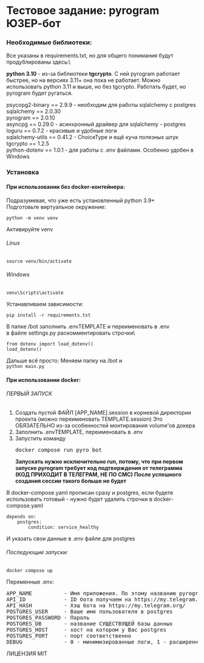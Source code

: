 # Тестовое задание: pyrogram ЮЗЕР-бот

### Необходимые библиотеки:
Все указаны в requirements.txt, но для общего понимания будут продублированы здесь:\

**python 3.10** - из-за библиотеки **tgcrypto**. С ней pyrogram работает быстрее, но на версиях 3.11+ 
она пока не работает. Можно использовать python 3.11 и выше, но без tgcrypto. Работать будет, но pyrogram будет ругаться.

psycopg2-binary == 2.9.9 - необходим для работы sqlalchemy с postgres\
sqlalchemy == 2.0.30\
pyrogram == 2.0.10\
asyncpg == 0.29.0 - асинхронный драйвер для sqlalchemy - postgres\
loguru == 0.7.2 - красивые и удобные логи\
sqlalchemy-utils == 0.41.2 - ChoiceType и ещё куча полезных штук\
tgcrypto == 1.2.5 \
python-dotenv == 1.0.1 - для работы с .env файлами. Особенно удобен в Windows


### Установка


#### При использовании без docker-контейнера:
Подразумевая, что уже есть установленный python 3.9+ \
Подготовьте виртуальное окружение:
```
python -m venv venv
```
Активируйте venv
###### Linux
```chatinput
source venv/bin/activate
```
###### Windows
```venv\Scripts\activate```

Устанавливаем зависимости:


```pip install -r requirements.txt```

В папке /bot заполнить .envTEMPLATE и переименовать в .env\
в файле settings.py раскомментировать строчки\
```
from dotenv import load_dotenv()
load_dotenv()
```
Дальше всё просто:
Меняем папку на /bot и\
```python main.py```

#### При использовании docker:
###### ПЕРВЫЙ ЗАПУСК
<ol>
<li>Создать пустой ФАЙЛ [APP_NAME].session в корневой директории проекта (можно переименовать TEMPLATE.session) Это ОБЯЗАТЕЛЬНО из-за особенностей монтирования volume'ов докера</li>
<li>Заполнить .envTEMPLATE, переименовать в .env</li>
<li>Запустить команду <pre>docker compose run pyro_bot</pre>
<b>Запускать нужно исключительно run, потому, что при первом запуске pyrogram требует код подтверждения от телеграмма (КОД ПРИХОДИТ В ТЕЛЕГРАМ, НЕ ПО СМС) После успешного создания сессии такого больше не будет</b></li>
</ol>
В docker-compose.yaml прописан сразу и postgres, если будете использовать готовый - нужно будет удалить строчки в docker-compose.yaml

```chatinput
depends on:
    postgres:
        condition: service_healthy
```
И указать свои данные в .env файле для postgres
###### Последующие запуски:
```chatinput
docker compose up
```

Переменные .env:
<pre>
APP_NAME          - Имя приложения. По этому названию pyrogram будет хранить файл сессии в файле [APP_NAME].sessio\
API_ID            - ID бота получаем на https://my.telegram.org/ 
API_HASH          - Хэш бота на https://my.telegram.org/ 
POSTGRES_USER     - Ваше имя пользователя в postgres
POSTGRES_PASSWORD - Пароль
POSTGRES_DB       - название СУЩЕСТВУЩЕЙ базы данных
POSTGRES_HOST     - хост на котором у Вас postgres
POSTGRES_PORT     - порт соответственно
DEBUG             - 0 - минимизированные логи, 1 - расширенные
</pre>

ЛИЦЕНЗИЯ MIT





